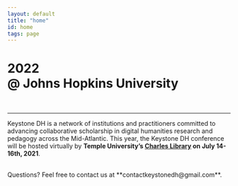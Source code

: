```yaml
---
layout: default
title: "home"
id: home
tags: page
---
```


# 2022<br/>@ Johns Hopkins University
 

<br/>

---

Keystone DH is a network of institutions and practitioners committed to advancing collaborative scholarship in digital humanities research and pedagogy across the Mid-Atlantic. This year, the Keystone DH conference will be hosted virtually by **Temple University’s [Charles Library](https://www.temple.edu/about/libraries/charles) on July 14-16th, 2021**.

<br/>
Questions? Feel free to contact us at **contactkeystonedh@gmail.com**. 

<br/>
